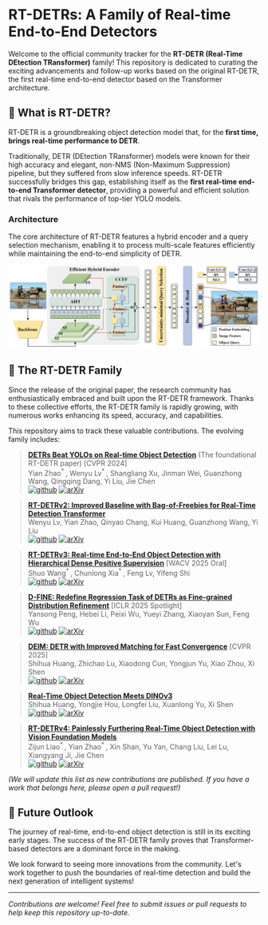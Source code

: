 # RT-DETRs: A Family of Real-time End-to-End Detectors

Welcome to the official community tracker for the **RT-DETR (Real-Time DEtection TRansformer)** family! This repository is dedicated to curating the exciting advancements and follow-up works based on the original RT-DETR, the first real-time end-to-end detector based on the Transformer architecture.

## 🚀 What is RT-DETR?

RT-DETR is a groundbreaking object detection model that, for the **first time, brings real-time performance to DETR**.

Traditionally, DETR (DEtection TRansformer) models were known for their high accuracy and elegant, non-NMS (Non-Maximum Suppression) pipeline, but they suffered from slow inference speeds. RT-DETR successfully bridges this gap, establishing itself as the **first real-time end-to-end Transformer detector**, providing a powerful and efficient solution that rivals the performance of top-tier YOLO models.

### Architecture

The core architecture of RT-DETR features a hybrid encoder and a query selection mechanism, enabling it to process multi-scale features efficiently while maintaining the end-to-end simplicity of DETR.

![RT-DETR Architecture](./assets/rtdetr.png)


## 🌳 The RT-DETR Family

Since the release of the original paper, the research community has enthusiastically embraced and built upon the RT-DETR framework. Thanks to these collective efforts, the RT-DETR family is rapidly growing, with numerous works enhancing its speed, accuracy, and capabilities.

This repository aims to track these valuable contributions. The evolving family includes:

> [**DETRs Beat YOLOs on Real-time Object Detection**](https://arxiv.org/abs/2304.08069) (The foundational RT-DETR paper) [CVPR 2024] <br>
> Yian Zhao<sup>* </sup>, Wenyu Lv<sup>* </sup>, Shangliang Xu, Jinman Wei, Guanzhong Wang, Qingqing Dang, Yi Liu, Jie Chen <br>
[![github](https://img.shields.io/badge/-Github-black?logo=github)](https://github.com/lyuwenyu/RT-DETR)  [![arXiv](https://img.shields.io/badge/Arxiv-2304.08069-b31b1b.svg?logo=arXiv)](https://arxiv.org/abs/2304.08069) <br>

> [**RT-DETRv2: Improved Baseline with Bag-of-Freebies for Real-Time Detection Transformer**](https://arxiv.org/abs/2407.17140) <br>
> Wenyu Lv, Yian Zhao, Qinyao Chang, Kui Huang, Guanzhong Wang, Yi Liu <br>
[![github](https://img.shields.io/badge/-Github-black?logo=github)](https://github.com/lyuwenyu/RT-DETR)  [![arXiv](https://img.shields.io/badge/Arxiv-2407.17140-b31b1b.svg?logo=arXiv)](https://arxiv.org/abs/2407.17140) <br>

> [**RT-DETRv3: Real-time End-to-End Object Detection with Hierarchical Dense Positive Supervision**](https://arxiv.org/abs/2409.08475) [WACV 2025 Oral] <br>
> Shuo Wang<sup>* </sup>, Chunlong Xia<sup>* </sup>, Feng Lv, Yifeng Shi <br>
[![github](https://img.shields.io/badge/-Github-black?logo=github)](https://github.com/clxia12/RT-DETRv3)  [![arXiv](https://img.shields.io/badge/Arxiv-2409.08475-b31b1b.svg?logo=arXiv)](https://arxiv.org/abs/2409.08475) <br>

> [**D-FINE: Redefine Regression Task of DETRs as Fine-grained Distribution Refinement**](https://arxiv.org/abs/2410.13842) [ICLR 2025 Spotlight] <br>
> Yansong Peng, Hebei Li, Peixi Wu, Yueyi Zhang, Xiaoyan Sun, Feng Wu <br>
[![github](https://img.shields.io/badge/-Github-black?logo=github)](https://github.com/Peterande/D-FINE)  [![arXiv](https://img.shields.io/badge/Arxiv-2410.13842-b31b1b.svg?logo=arXiv)](https://arxiv.org/abs/2410.13842) <br>


> [**DEIM: DETR with Improved Matching for Fast Convergence**](https://arxiv.org/abs/2412.04234) [CVPR 2025] <br>
> Shihua Huang, Zhichao Lu, Xiaodong Cun, Yongjun Yu, Xiao Zhou, Xi Shen <br>
[![github](https://img.shields.io/badge/-Github-black?logo=github)](https://github.com/Intellindust-AI-Lab/DEIM)  [![arXiv](https://img.shields.io/badge/Arxiv-2412.04234-b31b1b.svg?logo=arXiv)](https://arxiv.org/abs/2412.04234) <br>

> [**Real-Time Object Detection Meets DINOv3**](https://arxiv.org/abs/2509.20787) <br>
> Shihua Huang, Yongjie Hou, Longfei Liu, Xuanlong Yu, Xi Shen <br>
[![github](https://img.shields.io/badge/-Github-black?logo=github)](https://github.com/Intellindust-AI-Lab/DEIMv2)  [![arXiv](https://img.shields.io/badge/Arxiv-2509.20787-b31b1b.svg?logo=arXiv)](https://arxiv.org/abs/2509.20787) <br>


> [**RT-DETRv4: Painlessly Furthering Real-Time Object Detection with Vision Foundation Models**](https://arxiv.org/abs/2510.25257) <br>
> Zijun Liao<sup>* </sup>, Yian Zhao<sup>* </sup>, Xin Shan, Yu Yan, Chang Liu, Lei Lu, Xiangyang Ji, Jie Chen <br>
[![github](https://img.shields.io/badge/-Github-black?logo=github)](https://github.com/RT-DETRs/RT-DETRv4)  [![arXiv](https://img.shields.io/badge/Arxiv-2510.25257-b31b1b.svg?logo=arXiv)](https://arxiv.org/abs/2510.25257) <br>


*(We will update this list as new contributions are published. If you have a work that belongs here, please open a pull request!)*

## 🔮 Future Outlook

The journey of real-time, end-to-end object detection is still in its exciting early stages. The success of the RT-DETR family proves that Transformer-based detectors are a dominant force in the making.

We look forward to seeing more innovations from the community. Let's work together to push the boundaries of real-time detection and build the next generation of intelligent systems!

---

*Contributions are welcome! Feel free to submit issues or pull requests to help keep this repository up-to-date.*
